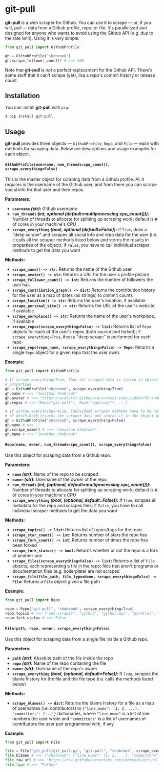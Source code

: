 # git-pull

**git-pull** is a web scraper for Github. You can use it to scrape –– or, if you will, _pull_ –– data from a Github profile, repo, or file. It's parallelized and designed for anyone who wants to avoid using the Github API (e.g. due to the rate limit). Using it is very simple:

```python
from git_pull import GithubProfile

gh = GithubProfile("shobrook")
gh.scrape_follower_count() # >>> 168
```

Note that **git-pull** is _not_ a perfect replacement for the Github API. There's some stuff that it can't scrape (yet), like a repo's commit history or release count.

## Installation

You can install **git-pull** with `pip`:

```bash
$ pip install git-pull
```

## Usage

**git-pull** provides three objects –– `GithubProfile`, `Repo`, and `File` –– each with methods for scraping data. Below are descriptions and usage examples for each object.

#### `GithubProfile(username, num_threads=cpu_count(), scrape_everything=False)`

This is the master object for scraping data from a Github profile. All it requires is the username of the Github user, and from there you can scrape social info for that user and their repos.

**Parameters:**

* **`username` _(str)_:** Github username
* **`num_threads` _(int, optional (default=multiprocessing.cpu_count()))_:** Number of threads to allocate for splitting up scraping work; default is # of cores in your machine's CPU
* **`scrape_everything` _(bool, optional (default=False))_:** If `True`, does a "deep scrape" and scrapes all social info and repo data for the user (i.e. it calls all the scraper methods listed below and stores the results in properties of the object); if `False`, you have to call individual scraper methods to get the data you want

**Methods:**

* **`scrape_name() -> str`:** Returns the name of the Github user
* **`scrape_avatar() -> str`:** Returns a URL for the user's profile picture
* **`scrape_follower_count() -> int`:** Returns the number of followers the user has
* **`scrape_contribution_graph() -> dict`:** Returns the contribution history for the user as a map of dates (as strings) to commit counts
* **`scrape_location() -> str`:** Returns the user's location, if available
* **`scrape_personal_site() -> str`:** Returns the URL of the user's website, if available
* **`scrape_workplace() -> str`:** Returns the name of the user's workplace, if available
* **`scrape_repos(scrape_everything=False) -> list`:** Returns list of `Repo` objects for each of the user's repos (both source and forked); if `scrape_everything=True`, then a "deep scrape" is performed for each repo
* **`scrape_repo(repo_name, scrape_everything=False) -> Repo`:** Returns a single `Repo` object for a given repo that the user owns

**Example:**

```python
from git_pull import GithubProfile

# If scrape_everything=True, then all scraped data is stored in object
# properties
gh = GithubProfile("shobrook", scrape_everything=True)
gh.name # >>> "Jonathan Shobrook"
gh.avatar # >>> "https://avatars1.githubusercontent.com/u/18684735?s=460&u=60f797085eb69d8bba4aba80078ad29bce78551a&v=4"
gh.repos # >>> [Repo("git-pull"), Repo("saplings"), ...]

# If scrape_everything=False, individual scraper methods have to be called, each
# of which both returns the scraped data and stores it in the object properties
gh = GithubProfile("shobrook", scrape_everything=False)
gh.name # >>> ''
gh.scrape_name() # >>> "Jonathan Shobrook"
gh.name # >>> "Jonathan Shobrook"
```

#### `Repo(name, owner, num_threads=cpu_count(), scrape_everything=False)`

Use this object for scraping data from a Github repo.

**Parameters:**

* **`name` _(str)_:** Name of the repo to be scraped
* **`owner` _(str)_:** Username of the owner of the repo
* **`num_threads` _(int, (optional, default=multiprocessing.cpu_count()))_:** Number of threads to allocate for splitting up scraping work; default is # of cores in your machine's CPU
* **`scrape_everything` _(bool, (optional, default=False))_:** If `True`, scrapes all metadata for the repo and scrapes files; if `False`, you have to call individual scraper methods to get the data you want

**Methods:**

* **`scrape_topics() -> list`:** Returns list of topics/tags for the repo
* **`scrape_star_count() -> int`:** Returns number of stars the repo has
* **`scrape_fork_count() -> int`:** Returns number of times the repo has been forked
* **`scrape_fork_status() -> bool`:** Returns whether or not the repo is a fork of another one
* **`scrape_files(scrape_everything=False) -> list`:** Returns a list of `File` objects, each representing a file in the repo; files that aren't programs or documentation files (e.g. boilerplate) are not scraped
* **`scrape_file(file_path, file_type=None, scrape_everything=False) -> File`:** Returns a `File` object given a file path

**Example:**

```python
from git_pull import Repo

repo = Repo("git-pull", "shobrook", scrape_everything=True)
repo.topics # >>> ["web-scraper", "github", "github-api", "parallel", "scraper"]
repo.fork_status # >>> False
```

#### `File(path, repo, owner, scrape_everything=False)`

Use this object for scraping data from a single file inside a Github repo.

**Parameters:**

* **`path` _(str)_:** Absolute path of the file inside the repo
* **`repo` _(str)_:** Name of the repo containing the file
* **`owner` _(str)_:** Username of the repo's owner
* **`scrape_everything` _(bool, (optional, default=False))_:** If `True`, scrapes the blame history for the file and the file type (i.e. calls the methods listed below)

**Methods:**

* **`scrape_blames() -> dict`:** Returns the blame history for a file as a map of usernames (i.e. contributors) to `{"line_nums": [1, 2, ...], "committers": [...]}` dictionaries, where `"line_nums"` is a list of line numbers the user wrote and `"committers"` is a list of usernames of contributors the user pair programmed with, if any

**Example:**

```python
from git_pull import File

file = File("git_pull/git_pull.py", "git-pull", "shobrook", scrape_everything=True)
file.blames # >>> {"shobrook": {"line_nums": [1, 2, ...], "committers": []}}
file.raw_url # >>> "https://raw.githubusercontent.com/shobrook/git-pull/master/git_pull/git_pull.py"
file.type # >>> "Python"
```
